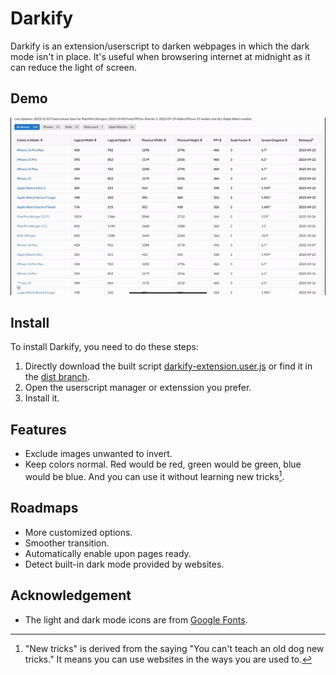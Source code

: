 # Darkify
Darkify is an extension/userscript to darken webpages in which the dark mode isn't in place. It's useful when browsering internet at midnight as it can reduce the light of screen.

## Demo
![ios-resolution.com](/demo-images/ios-resolution-com.gif)

## Install
To install Darkify, you need to do these steps:
1. Directly download the built script [darkify-extension.user.js](https://erichsia7.github.io/darkify-extension/darkify-extension.user.js) or find it in the [dist branch](https://github.com/EricHsia7/darkify-extension/tree/dist).
2. Open the userscript manager or extenssion you prefer.
3. Install it.

## Features
* Exclude images unwanted to invert.
* Keep colors normal. Red would be red, green would be green, blue would be blue. And you can use it without learning new tricks[^1].

[^1]: "New tricks" is derived from the saying "You can't teach an old dog new tricks." It means you can use websites in the ways you are used to.

## Roadmaps
* More customized options.
* Smoother transition.
* Automatically enable upon pages ready.
* Detect built-in dark mode provided by websites.

## Acknowledgement
* The light and dark mode icons are from [Google Fonts](https://fonts.google.com/icons?icon.style=Rounded).
